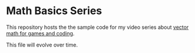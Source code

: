 # Math Basics Series

This repository hosts the the sample code for my video series about [vector math for games and coding](https://www.youtube.com/watch?v=PjzBhw8G5w0&list=PL0SMRIoaE3V_23gzbG25ksrlA-O_avmFE&index=2).

This file will evolve over time.
